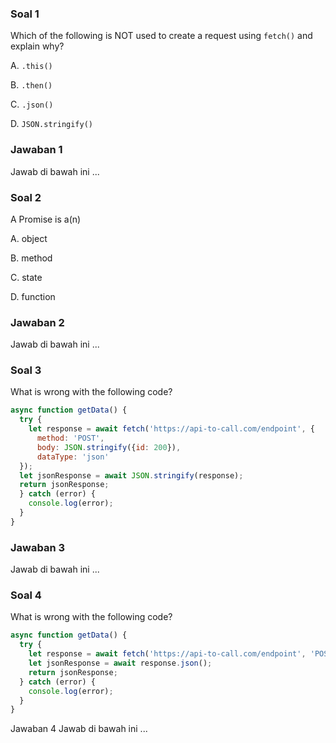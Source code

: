 ### Soal 1
Which of the following is NOT used to create a request using `fetch()` and explain why?

A. `.this()`

B. `.then()`

C. `.json()`

D. `JSON.stringify()`
### Jawaban 1
Jawab di bawah ini
...

### Soal 2
A Promise is a(n)

A. object

B. method

C. state

D. function
### Jawaban 2
Jawab di bawah ini
...

### Soal 3
What is wrong with the following code?
```js
async function getData() {
  try {
    let response = await fetch('https://api-to-call.com/endpoint', { 
      method: 'POST', 
      body: JSON.stringify({id: 200}), 
      dataType: 'json'
  });
  let jsonResponse = await JSON.stringify(response);
  return jsonResponse;
  } catch (error) {
    console.log(error);
  }
}
```
### Jawaban 3
Jawab di bawah ini
...

### Soal 4
What is wrong with the following code?
```js
async function getData() {
  try {
    let response = await fetch('https://api-to-call.com/endpoint', 'POST', JSON.stringify({id: 200}), 'json');
    let jsonResponse = await response.json();
    return jsonResponse;
  } catch (error) {
    console.log(error);
  }
}
```
Jawaban 4
Jawab di bawah ini
...